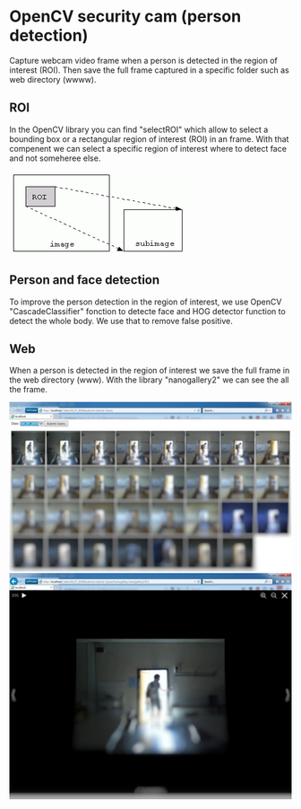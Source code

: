 # OpenCV security cam (person detection)

Capture webcam video frame when a person is detected in the region of interest (ROI). Then save the full frame captured in a specific folder such as web directory (wwww).

## ROI

In the OpenCV library you can find "selectROI" which allow to select a bounding box or a rectangular region of interest (ROI) in an frame. With that compenent we can select a specific region of interest where to detect face and not someheree else.

![ROI](/images/roi.gif)

## Person and face detection

To improve the person detection in the region of interest, we use OpenCV "CascadeClassifier" fonction to detecte face and HOG detector function to detect the whole body. We use that to remove false positive.


## Web

When a person is detected in the region of interest we save the full frame in the web directory (www). With the library "nanogallery2" we can see the all the frame.


![Web gallery 1](/images/g1.jpg)
![Web gallery 2](/images/g2.jpg)
